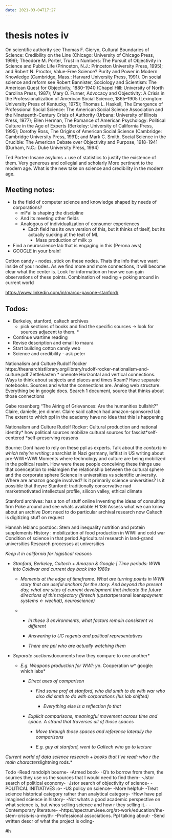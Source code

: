 ```yaml
---
date: 2021-03-04T17:27
---
```

# thesis notes iv
On scientific authority see Thomas F. Gieryn, Cultural Boundaries of Science: Credibility on the Line (Chicago: University of Chicago Press, 1999); Theodore M. Porter, Trust in Numbers: The Pursuit of Objectivity in Science and Public Life (Princeton, N.J.: Princeton University Press, 1995); and Robert N. Proctor, Value-Free Science? Purity and Power in Modern Knowledge (Cambridge, Mass.: Harvard University Press, 1991). On social science and reform see Robert Bannister, Sociology and Scientism: The American Quest for Objectivity, 1880–1940 (Chapel Hill: University of North Carolina Press, 1987); Mary O. Furner, Advocacy and Objectivity: A Crisis in the Professionalization of American Social Science, 1865–1905 (Lexington: University Press of Kentucky, 1975); Thomas L. Haskell, The Emergence of Professional Social Science: The American Social Science Association and the Nineteenth-Century Crisis of Authority (Urbana: University of Illinois Press, 1977); Ellen Herman, The Romance of American Psychology: Political Culture in the Age of Experts (Berkeley: University of California Press, 1995); Dorothy Ross, The Origins of American Social Science (Cambridge: Cambridge University Press, 1991); and Mark C. Smith, Social Science in the Crucible: The American Debate over Objectivity and Purpose, 1918–1941 (Durham, N.C.: Duke University Press, 1994)

Ted Porter: Insane asylums + use of statistics to justify the existence of them. Very generous and collegial and scholarly
More pertinent to the modern age. What is the new take on science and credibility in the modern age. 

## Meeting notes:
* Is the field of computer science and knowledge shaped by needs of corporations?
	* ml*ai is shaping the discipline
	* And its meeting other fields
	* Analogous of individualization of consumer experiences
		* Each field has its own version of this, but it thinks of tiself, but its actually sucking at the teat of ML
			* Mass production of milk :p
* Find a neuroscience lab that is engaging in this (Perona aws)
* GOOGLE in your brain!

Cotton candy - nodes, stick on these nodes. Thats the info that we want inside of your nodes. As we find more and more connections, it will become clear what the center is. Look for information on how we can gain observations of these points.
	Combination of reading + poking around in current world

https://www.linkedin.com/in/marco-pavone-stanford/

## Todos:
* Berkeley, stanford, caltech archives
	* pick sections of books and find the specific sources → look for sources adjacent to them. * 
* Continue wartime reading
* Revise description and email to maura
* Start building cotton candy web
* Science and credibility - ask peter

Nationalism and Culture Rudolf Rocker
https:/theanarchistlibrary.org/library/rudolf-rocker-nationalism-and-culture.pdf
Zettlekasten * onenote
Horizontal and vertical connections. Ways to think about subjects and places and times
Roam?
Have separate notebooks. Sources and what the connections are. Analog web structure. Everything be in google docs. Search 1 document, source that thinks about those connections


Gabe rosenberg
“The Airing of Grievances: Are the humanities bullshit?"
Claire, danielle, jen dinner. Claire said caltech had amazon-sponsored lab
The extent to which ppl in the academy have no idea that this is happening

Nationalism and Culture Rudolf Rocker: Cultural production and national identity* how political sources mobilize cultural sources for fascist*self-centered *self-preserving reasons

Bourne: Dont have to rely on these ppl as experts. 
Talk about the *contexts in which tehy’re writing*: anarchist in Nazi germany, lefitist in US writing about pre-WWI*WWI
Moments where technology and culture are being mobilized in the political realm. How were these people conceiving these things use that coenception to reiiamgien the relationship between the cultural sphere and the corporate sphere
Science in universities vs scientific university. 
Where are amazon google involved? Is it primarily science universities? Is it possible that theyre 
Stanford: traditionally conservative nad marketmotivated intellectual profile, silicon valley, ethical climate

Stanford archives: has a ton of stuff online
Inventing the ideas of consulting firm
Poke around and see whats available
H 136
Assess what we can know about an archive
Dont need to do particular archival research now
Caltech is digitizing stuff on request

Hannah leblanc postdoc: Stem and inequality nutrition and protein supplements
History : mobilization of food production in WWII and cold war
Condition of science in that period
Agricultural research in land-grand universities
Research processes at universities

*Keep it in california for logistical reasons*
* *Stanford, Berkeley, Caltech + Amazon & Google | Time periods: WWII into Coldwar and current day back into 1980s*

	* *Moments at the edge of timeframe. What are turning points in WWII story that are useful anchors for the story. And beyond the present day, what are sites of current development that indicate the future directions of this trajectory (fintech (upstart*personal loans*payment systems <- wechat), neuroscience)*

	* 	* *In these 3 environments, what factors remain consistent vs different*

		* *Answering to UC regents and political representatives*

		* *There are ppl who are actually watching them*

* *Separate sections*documents how they compare to one another*

	* *E.g. Weapons production for WWI: y*n. Cooperation w* google: which labs*

		* *Direct axes of comparison*

			* *Find some prof at stanford, who did smth to do with war who also did smth to do with corporations (his lab shifted)*

				* *Everything else is a reflection fo that*

		* *Explicit comparisons, meaningful movement across time and space. A strand that traverses all of those spaces*

			* *Move through those spaces and reference laterally the comparisons*

			* *E.g. guy at stanford, went to Caltech who go to lecture*


*Current world of data science research + books that I’ve read: who r the main characters*lightning rods.*

Todo
-Read randolph bourne-
-Armed book-
-Q’s to borrow from them, the sources they use vs the sources that I would need to find them- 
-Jstor search of political economy-
-Jstor search of objectivity of science-
-POLITICAL INITIATIVES :o- 
-US policy on science-
-More helpful-
-Treat science historical category rather than analytical category-
-How have ppl imagined science in history-
-Not whats a good academic perspective on what science is, but whos selling science and how r they selling it.-
-Contemporary literature- 
-https:/spectrum.ieee.org/at-work/education/the-stem-crisis-is-a-myth-
-Professional associations. Ppl talking about-
-Send written descr of what the project is oding- 

#h